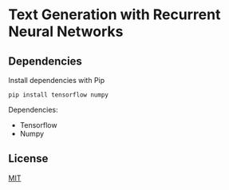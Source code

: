 # Text Generation with Recurrent Neural Networks

## Dependencies

Install dependencies with Pip

`pip install tensorflow numpy`

Dependencies:

- Tensorflow
- Numpy

## License

[MIT](https://choosealicense.com/licenses/mit/)